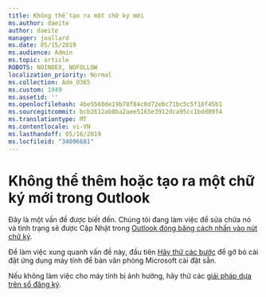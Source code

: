 ```yaml
---
title: Không thể tạo ra một chữ ký mới
ms.author: daeite
author: daeite
manager: joallard
ms.date: 05/15/2019
ms.audience: Admin
ms.topic: article
ROBOTS: NOINDEX, NOFOLLOW
localization_priority: Normal
ms.collection: Adm_O365
ms.custom: 1949
ms.assetid: ''
ms.openlocfilehash: 4be5560de19b78f84c0d72ebc71bc5c5f18f45b1
ms.sourcegitcommit: bcb2612ab8ba2aee5165e3912dca95cc1bdd09f4
ms.translationtype: MT
ms.contentlocale: vi-VN
ms.lasthandoff: 05/16/2019
ms.locfileid: "34096681"
---
```

# <a name="cannot-add-or-create-a-new-signature-in-outlook"></a>Không thể thêm hoặc tạo ra một chữ ký mới trong Outlook

Đây là một vấn đề được biết đến. Chúng tôi đang làm việc để sửa chữa nó và tình trạng sẽ được Cập Nhật trong [Outlook đóng băng cách nhấn vào nút chữ ký](https://support.office.com/article/c70b36c2-66ca-401c-ab45-f29a46495d02).

Để làm việc xung quanh vấn đề này, đầu tiên [Hãy thử các bước](https://support.office.com/article/c70b36c2-66ca-401c-ab45-f29a46495d02) để gỡ bỏ cài đặt ứng dụng máy tính để bàn văn phòng Microsoft cài đặt sẵn. 

Nếu không làm việc cho máy tính bị ảnh hưởng, hãy thử các [giải pháp dựa trên sổ đăng ký](https://support.office.com/article/c70b36c2-66ca-401c-ab45-f29a46495d02).